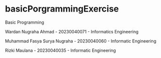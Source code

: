 # basicPorgrammingExercise
Basic Programming

Wardan Nugraha Ahmad - 20230040071 - Informatics Engineering

Muhammad Fasya Surya Nugraha - 20230040060 - Informatic Engineering

Rizki Maulana - 20230040035 - Informatic Engineering
